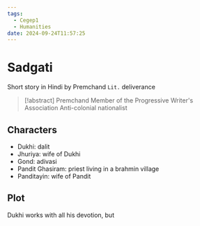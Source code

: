 ```yaml
---
tags:
  - Cegep1
  - Humanities
date: 2024-09-24T11:57:25
---
```


# Sadgati

Short story in Hindi by Premchand
`Lit.` deliverance

> [!abstract] Premchand
> Member of the Progressive Writer's Association
> Anti-colonial nationalist

## Characters

- Dukhi: dalit
- Jhuriya: wife of Dukhi
- Gond: adivasi
- Pandit Ghasiram: priest living in a brahmin village
- Panditayin: wife of Pandit

## Plot

Dukhi works with all his devotion, but 

